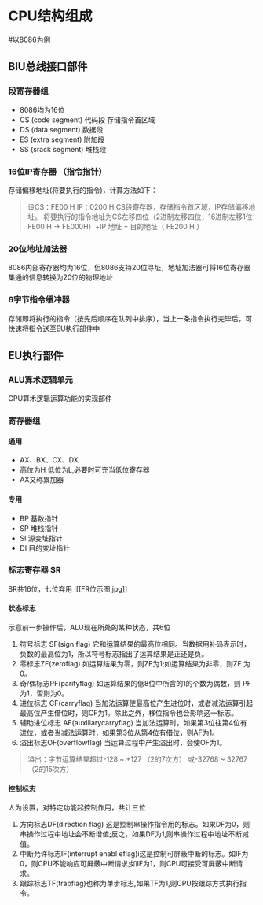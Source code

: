 # CPU结构组成 
#以8086为例
## BIU总线接口部件
### 段寄存器组
- 8086均为16位
- CS (code segment) 代码段 存储指令首区域
- DS (data segment) 数据段
- ES (extra segment) 附加段
- SS (srack segment) 堆栈段

### 16位IP寄存器 （指令指针）
存储偏移地址(将要执行的指令)，计算方法如下：
>设CS：FE00 H  IP：0200 H
>CS段寄存器，存储指令首区域，IP存储偏移地址。
>将要执行的指令地址为CS左移四位（2进制左移四位，16进制左移1位 FE00 H -> FE000H）+IP 地址 = 目的地址（ FE200 H ）

### 20位地址加法器
8086内部寄存器均为16位，但8086支持20位寻址，地址加法器可将16位寄存器集通的信息转换为20位的物理地址

### 6字节指令缓冲器
存储即将执行的指令（按先后顺序在队列中排序），当上一条指令执行完毕后，可快速将指令送至EU执行部件中

## EU执行部件
### ALU算术逻辑单元
CPU算术逻辑运算功能的实现部件
### 寄存器组
#### 通用
- AX、BX、CX、DX
- 高位为H 低位为L,必要时可充当低位寄存器
- AX又称累加器
#### 专用
- BP 基数指针
- SP 堆栈指针
- SI 源变址指针
- DI 目的变址指针

### 标志寄存器 SR
SR共16位，七位弃用
![[FR位示图.jpg]]

#### 状态标志
示意前一步操作后，ALU现在所处的某种状态，共6位

1. 符号标志 SF(sign flag) 它和运算结果的最高位相同。当数据用补码表示时，负数的最高位为1，所以符号标志指出了运算结果是正还是负。
2. 零标志ZF(zeroflag) 如运算结果为零，则ZF为1;如运算结果为非零，则ZF 为0。
3. 奇/偶标志PF(parityflag) 如运算结果的低8位中所含的1的个数为偶数，则 PF为1，否则为0。
4. 进位标志 CF(carryflag) 当加法运算使最高位产生进位时，或者减法运算引起最高位产生借位时，则CF为1。除此之外，移位指令也会影响这一标志。
5. 辅助进位标志 AF(auxiliarycarryflag) 当加法运算时，如果第3位往第4位有 进位，或者当减法运算时，如果第3位从第4位有借位，则AF为1。
6. 溢出标志OF(overflowflag) 当运算过程中产生溢出时，会使OF为1。
>溢出：字节运算结果超过-128 ~ +127 （2的7次方） 或-32768 ~ 32767 （2的15次方）

#### 控制标志
人为设置，对特定功能起控制作用，共计三位

1. 方向标志DF(direction flag)	这是控制串操作指令用的标志。如果DF为0，则串操作过程中地址会不断增值;反之，如果DF为1,则串操作过程中地址不断减值。
2. 中断允许标志IF(interrupt enabl eflag)i这是控制可屏蔽中断的标志。如IF为0，则CPU不能响应可屏蔽中断请求;如IF为1，则CPU可接受可屏蔽中断请求。	
3. 跟踪标志TF(trapflag)也称为单步标志,如果TF为1,则CPU按跟踪方式执行指令。


